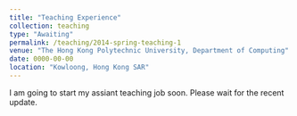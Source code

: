 ```yaml
---
title: "Teaching Experience"
collection: teaching
type: "Awaiting"
permalink: /teaching/2014-spring-teaching-1
venue: "The Hong Kong Polytechnic University, Department of Computing"
date: 0000-00-00
location: "Kowloong, Hong Kong SAR"
---
```


I am going to start my assiant teaching job soon. Please wait for the recent update.